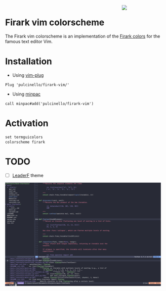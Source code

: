 <img src="assets/logo.png" width=25% align="right" />

# Firark vim colorscheme

The Firark vim colorscheme is an implementation of the [Firark colors](https://github.com/alxkt/firark-colors) for the famous text editor Vim.

# Installation
- Using [vim-plug](https://github.com/junegunn/vim-plug)
```vim
Plug 'pulcinello/firark-vim/'
```

- Using [minpac](https://github.com/k-takata/minpac)
```vim
call minpac#add('pulcinello/firark-vim')
```

# Activation
```vim
set termguicolors
colorscheme firark
```

# TODO
- [ ] [LeaderF](https://github.com/Yggdroot/LeaderF) theme

![vim](assets/vim.png)

